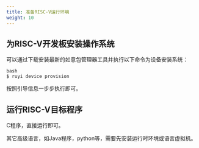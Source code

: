 ```yaml
---
title: 准备RISC-V运行环境
weight: 10
---
```


## 为RISC-V开发板安装操作系统

可以通过下载安装最新的如意包管理器工具并执行以下命令为设备安装系统：

```
bash
$ ruyi device provision
```

按照引导信息一步步执行即可。

## 运行RISC-V目标程序

C程序，直接运行即可。

其它高级语言，如Java程序，python等，需要先安装运行时环境或语言虚拟机。
